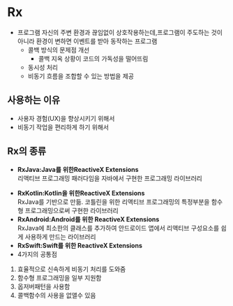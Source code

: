 # Rx
* 프로그램 자신의 주변 환경과 끊임없이 상호작용하는데,프로그램이 주도하는 것이 아니라 환경이 변하면 이벤트를 받아 동작하는 프로그램
    * 콜백 방식의 문제점 개선
        * 콜백 지옥 상황이 코드의 가독성을 떨어뜨림
    * 동시성 처리
    * 비동기 흐름을 조합할 수 있는 방법을 제공
## 사용하는 이유
* 사용자 경험(UX)을 향상시키기 위해서
* 비동기 작업을 편리하게 하기 위해서
## Rx의 종류
- __RxJava:Java를 위한ReactiveX Extensions__   
리액티브 프로그래밍 패러다임을 자바에서 구현한 프로그래밍 라이브러리
* __RxKotlin:Kotlin을 위한ReactiveX Extensions__   
 RxJava를 기반으로 만듦. 코틀린을 위한 리액티브 프로그래밍의 특정부분을 함수형 프로그래밍으로써 구현한 라이브러리
* __RxAndroid:Android를 위한 ReactiveX Extensions__   
RxJava에 최소한의 클래스를 추가하여 안드로이드 앱에서 리액티브 구성요소를 쉽게 사용하게 만드는 라이브러리
* __RxSwift:Swift를 위한 ReactiveX Extensions__
* 4가지의 공통점
1. 효율적으로 신속하게 비동기 처리를 도와줌
2. 함수형 프로그래밍을 일부 지원함
3. 옵저버패턴을 사용함
4. 콜백함수의 사용을 없앨수 있음